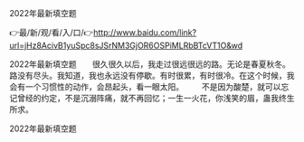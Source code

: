 2022年最新填空题

👉最/新/观/看/入/口/👉http://www.baidu.com/link?url=jHz8AcivB1yuSpc8sJSrNM3GjOR6OSPiMLRbBTcVT1O&wd

2022年最新填空题　　很久很久以后，我走过很远很远的路。无论是春夏秋冬。路没有尽头。我知道，我也永远没有停歇。有时很累，有时很冷。在这个时候，我会有一个习惯性的动作，会昂起头，看一眼太阳。
　　不是因为酸楚，就可以忘记曾经的约定，不是沉溺阵痛，就不再回忆；一生一火花，你浅笑的眉，蛊我终生所求。


2022年最新填空题
